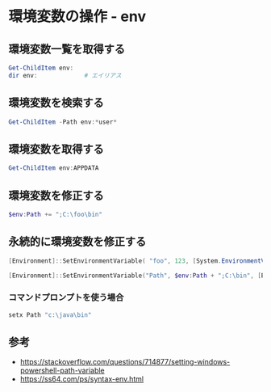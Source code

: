 ﻿# 環境変数の操作 - env

## 環境変数一覧を取得する

```powershell
Get-ChildItem env:
dir env:             # エイリアス
```

## 環境変数を検索する

```powershell
Get-ChildItem -Path env:*user*
```


## 環境変数を取得する

```powershell
Get-ChildItem env:APPDATA
```

## 環境変数を修正する

```powershell
$env:Path += ";C:\foo\bin"
```

## 永続的に環境変数を修正する

```powershell
[Environment]::SetEnvironmentVariable( "foo", 123, [System.EnvironmentVariableTarget]::Machine )
```

```powershell
[Environment]::SetEnvironmentVariable("Path", $env:Path + ";C:\bin", [EnvironmentVariableTarget]::Machine
```

### コマンドプロンプトを使う場合

```powershell
setx Path "c:\java\bin"
```

## 参考

- https://stackoverflow.com/questions/714877/setting-windows-powershell-path-variable
- https://ss64.com/ps/syntax-env.html
